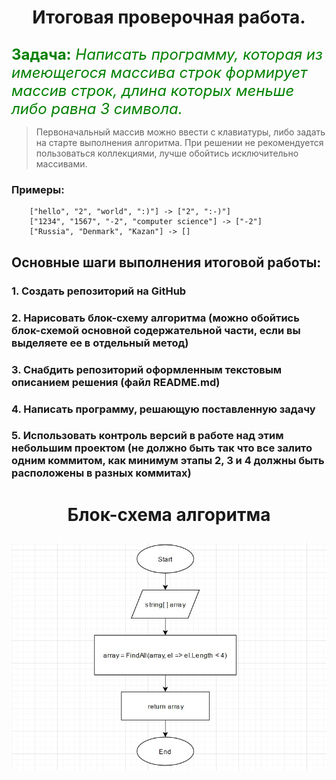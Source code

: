 # <p></p>
# **<p style="text-align: center;"> Итоговая проверочная работа.</p>**

<font color=green size=5> **Задача:** *Написать программу, которая из имеющегося массива строк формирует массив строк, длина которых меньше либо равна 3 символа.*</font>

 > <p>Первоначальный массив можно ввести с клавиатуры, либо задать на старте выполнения алгоритма. При решении не рекомендуется пользоваться коллекциями, лучше обойтись исключительно массивами.</p>

 ### Примеры:
        ["hello", "2", "world", ":)"] -> ["2", ":-)"]
        ["1234", "1567", "-2", "computer science"] -> ["-2"]
        ["Russia", "Denmark", "Kazan"] -> []

## Основные шаги выполнения итоговой работы:
 ### 1. Создать репозиторий на GitHub
 ### 2. Нарисовать блок-схему алгоритма (можно обойтись блок-схемой основной содержательной части, если вы выделяете ее в отдельный метод)
 ### 3. Снабдить репозиторий оформленным текстовым описанием решения (файл README.md)
 ### 4. Написать программу, решающую поставленную задачу
 ### 5. Использовать контроль версий в работе над этим небольшим проектом (не должно быть так что все залито одним коммитом, как минимум этапы 2, 3 и 4 должны быть расположены в разных коммитах)

# <p></p>
# **<p style="text-align: center;">Блок-схема алгоритма</p>**

 ![Block_diagram](block_diagram.jpg)

